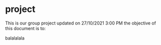 # project
This is our group project
updated on 27/10/2021
3:00 PM
the objective of this document is to:

balalalala
